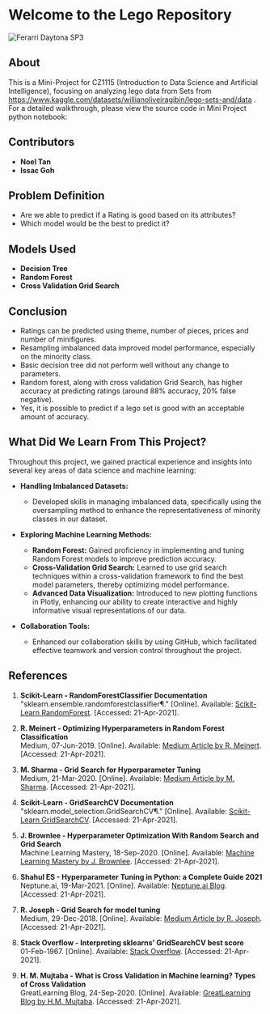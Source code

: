 # Welcome to the Lego Repository

![Ferarri Daytona SP3]([https://blogger.googleusercontent.com/img/a/AVvXsEiMZx3MfZFUS8eF4G2fBE_3wgcamEZdYeqGwmAMC-C6ekITkh2uYQhCVQ_vw_IDhVUa18OAzMADyJYl45LvoclM2s_5xIhPu_JvJOMONqWGH8nC--6mvRAfWGYXYBUG6H_wqtiIpKW7GJ7yXL1DNrrZDm74eMQvCJptXGPH3eRIPAK84zplWRtX83K3mg=w640-h360])

## About
This is a Mini-Project for CZ1115 (Introduction to Data Science and Artificial Intelligence), focusing on analyzing lego data from Sets from https://www.kaggle.com/datasets/willianoliveiragibin/lego-sets-and/data . For a detailed walkthrough, please view the source code in Mini Project python notebook:

## Contributors
- **Noel Tan**
- **Issac Goh**

## Problem Definition
- Are we able to predict if a Rating is good based on its attributes?
- Which model would be the best to predict it?

## Models Used
- **Decision Tree**
- **Random Forest**
- **Cross Validation Grid Search**

## Conclusion
- Ratings can be predicted using theme, number of pieces, prices and number of minifigures.
- Resampling imbalanced data improved model performance, especially on the minority class.
- Basic decision tree did not perform well without any change to parameters.
- Random forest, along with cross validation Grid Search, has higher accuracy at predicting ratings (around 88% accuracy, 20% false negative).
- Yes, it is possible to predict if a lego set is good with an acceptable amount of accuracy.

## What Did We Learn From This Project?

Throughout this project, we gained practical experience and insights into several key areas of data science and machine learning:

- **Handling Imbalanced Datasets:**
  - Developed skills in managing imbalanced data, specifically using the oversampling method to enhance the representativeness of minority classes in our dataset.

- **Exploring Machine Learning Methods:**
  - **Random Forest:** Gained proficiency in implementing and tuning Random Forest models to improve prediction accuracy.
  - **Cross-Validation Grid Search:** Learned to use grid search techniques within a cross-validation framework to find the best model parameters, thereby optimizing model performance.
  - **Advanced Data Visualization:** Introduced to new plotting functions in Plotly, enhancing our ability to create interactive and highly informative visual representations of our data.

- **Collaboration Tools:**
  - Enhanced our collaboration skills by using GitHub, which facilitated effective teamwork and version control throughout the project.



## References

1. **Scikit-Learn - RandomForestClassifier Documentation**  
   "sklearn.ensemble.randomforestclassifier¶." [Online]. Available: [Scikit-Learn RandomForest](https://scikit-learn.org/stable/modules/generated/sklearn.ensemble.RandomForestClassifier.html). [Accessed: 21-Apr-2021].

2. **R. Meinert - Optimizing Hyperparameters in Random Forest Classification**  
   Medium, 07-Jun-2019. [Online]. Available: [Medium Article by R. Meinert](https://towardsdatascience.com/optimizing-hyperparameters-in-random-forest-classification-ec7741f9d3f6). [Accessed: 21-Apr-2021].

3. **M. Sharma - Grid Search for Hyperparameter Tuning**  
   Medium, 21-Mar-2020. [Online]. Available: [Medium Article by M. Sharma](https://towardsdatascience.com/grid-search-for-hyperparameter-tuning-9f63945e8fec). [Accessed: 21-Apr-2021].

4. **Scikit-Learn - GridSearchCV Documentation**  
   "sklearn.model_selection.GridSearchCV¶." [Online]. Available: [Scikit-Learn GridSearchCV](https://scikit-learn.org/stable/modules/generated/sklearn.model_selection.GridSearchCV.html). [Accessed: 21-Apr-2021].

5. **J. Brownlee - Hyperparameter Optimization With Random Search and Grid Search**  
   Machine Learning Mastery, 18-Sep-2020. [Online]. Available: [Machine Learning Mastery by J. Brownlee](https://machinelearningmastery.com/hyperparameter-optimization-with-random-search-and-grid-search/). [Accessed: 21-Apr-2021].

6. **Shahul ES - Hyperparameter Tuning in Python: a Complete Guide 2021**  
   Neptune.ai, 19-Mar-2021. [Online]. Available: [Neptune.ai Blog](https://neptune.ai/blog/hyperparameter-tuning-in-python-a-complete-guide-2020#:~:text=Hyperparameter%20tuning%20is%20the%20process,maximum%20performance%20out%20of%20models). [Accessed: 21-Apr-2021].

7. **R. Joseph - Grid Search for model tuning**  
   Medium, 29-Dec-2018. [Online]. Available: [Medium Article by R. Joseph](https://towardsdatascience.com/grid-search-for-model-tuning-3319b259367e). [Accessed: 21-Apr-2021].

8. **Stack Overflow - Interpreting sklearns' GridSearchCV best score**  
   01-Feb-1967. [Online]. Available: [Stack Overflow](https://stackoverflow.com/questions/50232599/interpreting-sklearns-gridsearchcv-best-score). [Accessed: 21-Apr-2021].

9. **H. M. Mujtaba - What is Cross Validation in Machine learning? Types of Cross Validation**  
   GreatLearning Blog, 24-Sep-2020. [Online]. Available: [GreatLearning Blog by H.M. Mujtaba](https://www.mygreatlearning.com/blog/cross-validation/). [Accessed: 21-Apr-2021].

